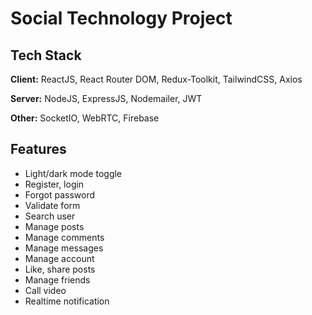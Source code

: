 # Social Technology Project

## Tech Stack

**Client:** ReactJS, React Router DOM, Redux-Toolkit, TailwindCSS, Axios

**Server:** NodeJS, ExpressJS, Nodemailer, JWT

**Other:** SocketIO, WebRTC, Firebase

## Features

- Light/dark mode toggle
- Register, login
- Forgot password
- Validate form
- Search user
- Manage posts
- Manage comments
- Manage messages
- Manage account
- Like, share posts
- Manage friends
- Call video
- Realtime notification
